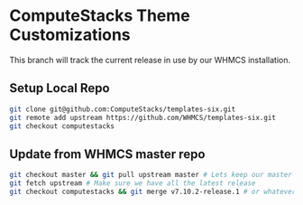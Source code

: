 # ComputeStacks Theme Customizations

This branch will track the current release in use by our WHMCS installation. 

## Setup Local Repo

```bash
git clone git@github.com:ComputeStacks/templates-six.git
git remote add upstream https://github.com/WHMCS/templates-six.git
git checkout computestacks
```

## Update from WHMCS master repo

```bash
git checkout master && git pull upstream master # Lets keep our master in sync as well
git fetch upstream # Make sure we have all the latest release
git checkout computestacks && git merge v7.10.2-release.1 # or whatever the release you would like to merge up to.
```

